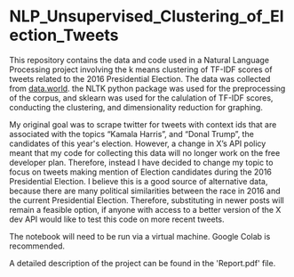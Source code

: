 # NLP_Unsupervised_Clustering_of_Election_Tweets
This repository contains the data and code used in a Natural Language Processing project involving the k means clustering of TF-IDF scores of tweets related to the 2016 Presidential Election. The data was collected from [data.world](https://data.world/alexfilatov/2016-usa-presidential-election-tweets). the NLTK python package was used for the preprocessing of the corpus, and sklearn was used for the calulation of TF-IDF scores, conducting the clustering, and dimensionality reduction for graphing.

My original goal was to scrape twitter for tweets with context ids that are associated with the topics “Kamala Harris”, and “Donal Trump”, the candidates of this year's election. However, a change in X’s API policy meant that my code for collecting this data will no longer work on the free developer plan. Therefore, instead I have decided to change my topic to focus on tweets making mention of Election candidates during the 2016 Presidential Election. I believe this is a good source of alternative data, because there are many political similarities between the race in 2016 and the current Presidential Election. Therefore, substituting in newer posts will remain a feasible option, if anyone with access to a better version of the X dev API would like to test this code on more recent tweets.

The notebook will need to be run via a virtual machine. Google Colab is recommended. 

A detailed description of the project can be found in the 'Report.pdf' file.
